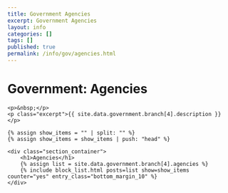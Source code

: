 ```yaml
---
title: Government Agencies
excerpt: Government Agencies
layout: info
categories: []
tags: []
published: true
permalink: /info/gov/agencies.html
---
```


<div class="section_container_wrapper section_container_wrapper_border">
    <h1>Government: Agencies</h1>
    
    <p>&nbsp;</p>
    <p class="excerpt">{{ site.data.government.branch[4].description }}</p>
    
    {% assign show_items = "" | split: "" %}
    {% assign show_items = show_items | push: "head" %}
    
    <div class="section_container">
        <h1>Agencies</h1>
        {% assign list = site.data.government.branch[4].agencies %}
        {% include block_list.html posts=list show=show_items counter="yes" entry_class="bottom_margin_10" %}
    </div>
</div>
